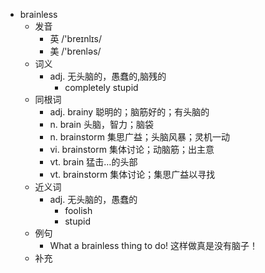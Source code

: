 - brainless
  - 发音
    - 英 /'breɪnlɪs/
    - 美 /'brenləs/
  - 词义
    - adj. 无头脑的，愚蠢的,脑残的
      - completely stupid
  - 同根词
    - adj. brainy 聪明的；脑筋好的；有头脑的
    - n. brain 头脑，智力；脑袋
    - n. brainstorm 集思广益；头脑风暴；灵机一动
    - vi. brainstorm 集体讨论；动脑筋；出主意
    - vt. brain 猛击…的头部
    - vt. brainstorm 集体讨论；集思广益以寻找
  - 近义词
    - adj. 无头脑的，愚蠢的
      - foolish
      - stupid
  - 例句
    - What a brainless thing to do! 这样做真是没有脑子！
  - 补充